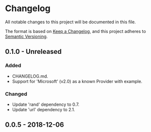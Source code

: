 # Changelog
All notable changes to this project will be documented in this file.

The format is based on [Keep a Changelog](https://keepachangelog.com/en/1.0.0/),
and this project adheres to [Semantic Versioning](https://semver.org/spec/v2.0.0.html).

## 0.1.0 - Unreleased
### Added
- CHANGELOG.md.
- Support for 'Microsoft' (v2.0) as a known Provider with example.

### Changed
- Update 'rand' dependency to 0.7.
- Update 'url' dependency to 2.1.

## 0.0.5 - 2018-12-06
